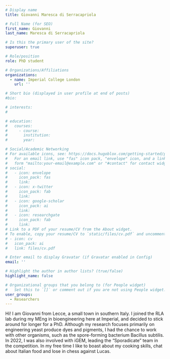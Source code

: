 ```yaml
---
# Display name
title: Giovanni Maresca di Serracapriola

# Full Name (for SEO)
first_name: Giovanni
last_name: Maresca di Serracapriola

# Is this the primary user of the site?
superuser: true

# Role/position
role: PhD student

# Organizations/Affiliations
organizations:
  - name: Imperial College London
    url: ''

# Short bio (displayed in user profile at end of posts)
#bio: 

# interests:
#   

# education:
#   courses:
#     - course: 
#       institution: 
#       year: 

# Social/Academic Networking
# For available icons, see: https://docs.hugoblox.com/getting-started/page-builder/#icons
#   For an email link, use "fas" icon pack, "envelope" icon, and a link in the
#   form "mailto:your-email@example.com" or "#contact" for contact widget.
# social:
#   - icon: envelope
#     icon_pack: fas
#     link: 
#   - icon: x-twitter
#     icon_pack: fab
#     link: 
#   - icon: google-scholar
#     icon_pack: ai
#     link: 
#   - icon: researchgate
#     icon_pack: fab
#     link: 
# Link to a PDF of your resume/CV from the About widget.
# To enable, copy your resume/CV to `static/files/cv.pdf` and uncomment the lines below.
# - icon: cv
#   icon_pack: ai
#   link: files/cv.pdf

# Enter email to display Gravatar (if Gravatar enabled in Config)
email: ''

# Highlight the author in author lists? (true/false)
highlight_name: false

# Organizational groups that you belong to (for People widget)
#   Set this to `[]` or comment out if you are not using People widget.
user_groups:
  - Researchers
---
```


Hi! I am Giovanni from Lecce, a small town in southern Italy. I joined the RLA lab during my MEng in bioengineering here at Imperial, and decided to stick around for longer for a PhD. Although my research focuses primarily on engineering yeast produce dyes and pigments, I had the chance to work with other organisms, such as the spore-forming bacterium Bacillus subtilis. In 2022, I was also involved with iGEM, leading the “Sporadicate” team in the competition. In my free time I like to boast about my cooking skills, chat about Italian food and lose in chess against Lucas.
